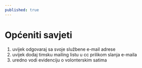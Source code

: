 ```yaml
---
published: true
---
```


# Općeniti savjeti

1. uvijek odgovaraj sa svoje službene e-mail adrese
2. uvijek dodaj timsku mailing listu u cc prilikom slanja e-maila
3. uredno vodi evidenciju o volonterskim satima
